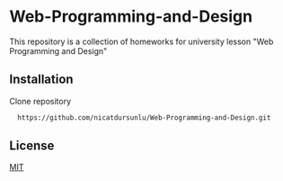 # Web-Programming-and-Design

This repository is a collection of homeworks for university lesson "Web Programming and Design"

## Installation

Clone repository

```sh
  https://github.com/nicatdursunlu/Web-Programming-and-Design.git
```

## License
[MIT](https://choosealicense.com/licenses/mit/)

